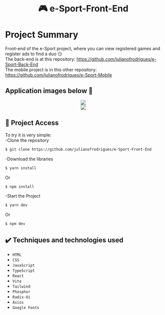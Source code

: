 <h1 align="center"> 🎮 e-Sport-Front-End </h1>

# Project Summary
Front-end of the e-Sport project, where you can view registered games and register ads to find a duo 😏 <br>
The back-end is at this repository: https://github.com/julianofrodrigues/e-Sport-Back-End<br>
The mobile project is in this other repository: https://github.com/julianofrodrigues/e-Sport-Mobile

## Application images below 👾
</p>
<p align="center">
<img src="https://i.imgur.com/oQ4kqal.png"/><br>
<img src="https://i.imgur.com/oyWuxO5.png"/>
</p>

## 📁 Project Access
To try it is very simple:<br>
-Clone the repository
```bash
$ git clone https://github.com/julianofrodrigues/e-Sport-Front-End
```
-Download the libraries
```bash
$ yarn install
```
Or
```bash
$ npm install
```
-Start the Project
```bash
$ yarn dev
```
Or
```bash
$ npm dev
```

## ✔️ Techniques and technologies used
- ``HTML``
- ``CSS``
- ``JavaScript``
- ``TypeScript``
- ``React``
- ``Vite``
- ``Tailwind``
- ``Phosphor``
- ``Radix-Ui``
- ``Axios``
- ``Google Fonts``

